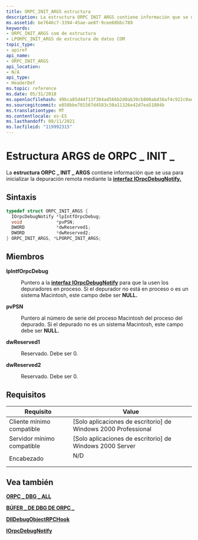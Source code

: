 ```yaml
---
title: ORPC_INIT_ARGS estructura
description: La estructura ORPC INIT ARGS contiene información que se usa para inicializar \_ \_ la depuración remota mediante la interfaz IOrpcDebugNotify.
ms.assetid: be7646c7-3394-45ae-ae8f-9cee68bbc789
keywords:
- ORPC_INIT_ARGS com de estructura
- LPORPC_INIT_ARGS de estructura de datos COM
topic_type:
- apiref
api_name:
- ORPC_INIT_ARGS
api_location:
- N/A
api_type:
- HeaderDef
ms.topic: reference
ms.date: 05/31/2018
ms.openlocfilehash: 49bca85d44f13f304ad566b2d0ab39cb800abd36af4c922c0ae5619bb2703009
ms.sourcegitcommit: e858bbe701567d4583c50a11326e42d7ea51804b
ms.translationtype: MT
ms.contentlocale: es-ES
ms.lasthandoff: 08/11/2021
ms.locfileid: "119992315"
---
```

# <a name="orpc_init_args-structure"></a>Estructura ARGS de ORPC \_ INIT \_

La **estructura ORPC \_ INIT \_ ARGS** contiene información que se usa para inicializar la depuración remota mediante la [**interfaz IOrpcDebugNotify.**](iorpcdebugnotify.md)

## <a name="syntax"></a>Sintaxis


```C++
typedef struct ORPC_INIT_ARGS {
  IOrpcDebugNotify *lpIntfOrpcDebug;
  void             *pvPSN;
  DWORD            *dwReserved1;
  DWORD            *dwReserved2;
} ORPC_INIT_ARGS, *LPORPC_INIT_ARGS;
```



## <a name="members"></a>Miembros

<dl> <dt>

**lpIntfOrpcDebug**
</dt> <dd>

Puntero a la [**interfaz IOrpcDebugNotify**](iorpcdebugnotify.md) para que la usen los depuradores en proceso. Si el depurador no está en proceso o es un sistema Macintosh, este campo debe ser **NULL.**

</dd> <dt>

**pvPSN**
</dt> <dd>

Puntero al número de serie del proceso Macintosh del proceso del depurado. Si el depurado no es un sistema Macintosh, este campo debe ser **NULL.**

</dd> <dt>

**dwReserved1**
</dt> <dd>

Reservado. Debe ser 0.

</dd> <dt>

**dwReserved2**
</dt> <dd>

Reservado. Debe ser 0.

</dd> </dl>

## <a name="requirements"></a>Requisitos



| Requisito | Value |
|-------------------------------------|--------------------------------------------------------------------------------|
| Cliente mínimo compatible<br/> | \[Solo aplicaciones de escritorio\] de Windows 2000 Professional<br/>                     |
| Servidor mínimo compatible<br/> | \[Solo aplicaciones de escritorio\] de Windows 2000 Server<br/>                           |
| Encabezado<br/>                   | <dl> <dt>N/D</dt> </dl> |



## <a name="see-also"></a>Vea también

<dl> <dt>

[**ORPC \_ DBG \_ ALL**](orpc-dbg-all.md)
</dt> <dt>

[**BÚFER \_ DE DBG DE ORPC \_**](orpc-dbg-buffer.md)
</dt> <dt>

[**DllDebugObjectRPCHook**](dlldebugobjectrpchook.md)
</dt> <dt>

[**IOrpcDebugNotify**](iorpcdebugnotify.md)
</dt> </dl>

 

 





